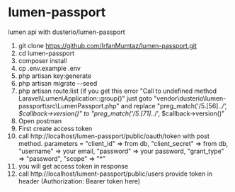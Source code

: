 # lumen-passport
lumen api with dusterio/lumen-passport


1) git clone https://github.com/IrfanMumtaz/lumen-passport.git
2) cd lumen-passport
3) composer install
4) cp .env.example .env
5) php artisan key:generate
6) php artisan migrate --seed
7) php artisan route:list (if you get this error "Call to undefined method Laravel\Lumen\Application::group()" just goto "vendor\dusterio\lumen-passport\src\LumenPassport.php" and replace "preg_match('/5\.[56]\..*/', $callback->version()" to "preg_match('/5\.[71]\..*/', $callback->version()"
8) Open postman
9) First create access token 
10) call http://localhost/lumen-passport/public/oauth/token with post method. parameters = "client_id" => from db, "client_secret" => from db, "username" => your email, "password" => your password, "grant_type" => "password", "scope" => "*"
11) you will get access token in response 
12) call http://localhost/lument-passport/public/users provide token in header (Authorization: Bearer token here)
